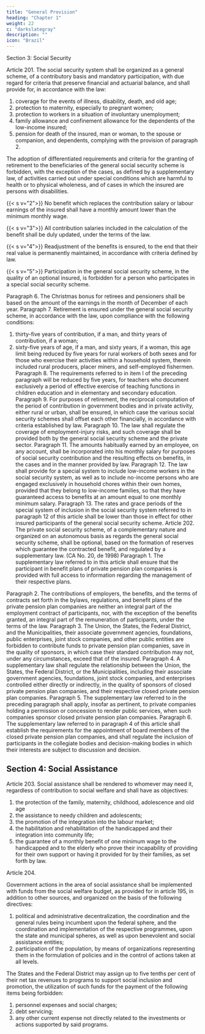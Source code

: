 ```yaml
---
title: "General Provision"
heading: "Chapter 1"
weight: 22
c: "darkslategray"
description: ""
icon: "Brazil"
---
```



Section 3: Social Security

Article 201. The social security system shall be organized as a general scheme, of a contributory basis and mandatory participation, with due regard for criteria that preserve financial and actuarial balance, and shall provide for, in accordance with the
law: 

1. coverage for the events of illness, disability, death, and old age;
2.  protection to maternity, especially to pregnant women;
3.   protection to workers in a situation of involuntary unemployment;
4. family allowance and confinement allowance for the dependents of the
low-income insured;
5. pension for death of the insured, man or woman, to the spouse or companion, and dependents, complying with the provision of paragraph 2.

The adoption of differentiated requirements and criteria for the granting of retirement to the beneficiaries of the general social security scheme is forbidden, with the exception of the cases, as defined by a supplementary law, of activities carried out under special conditions which are harmful to health or to physical wholeness, and of cases in which the insured are persons with disabilities.

{{< s v="2">}} No benefit which replaces the contribution salary or labour earnings of the insured shall have a monthly amount lower than the minimum monthly wage.

{{< s v="3">}} All contribution salaries included in the calculation of the benefit shall be duly updated, under the terms of the law.

{{< s v="4">}} Readjustment of the benefits is ensured, to the end that their real value is permanently maintained, in accordance with criteria defined by law.


{{< s v="5">}} Participation in the general social security scheme, in the quality
of an optional insured, is forbidden for a person who participates in a special social
security scheme.

Paragraph 6. The Christmas bonus for retirees and pensioners shall be based on
the amount of the earnings in the month of December of each year.
Paragraph 7. Retirement is ensured under the general social security scheme, in
accordance with the law, upon compliance with the following conditions:
1. thirty-five years of contribution, if a man, and thirty years of contribution,
if a woman;
2.  sixty-five years of age, if a man, and sixty years, if a woman, this age
limit being reduced by five years for rural workers of both sexes and for those who
exercise their activities within a household system, therein included rural producers,
placer miners, and self-employed fishermen.
Paragraph 8. The requirements referred to in item I of the preceding paragraph
will be reduced by five years, for teachers who document exclusively a period of
effective exercise of teaching functions in children education and in elementary and
secondary education.
Paragraph 9. For purposes of retirement, the reciprocal computation of the period
of contribution in government bodies and in private activity, either rural or urban,
shall be ensured, in which case the various social security schemes shall offset each
other financially, in accordance with criteria established by law.
Paragraph 10. The law shall regulate the coverage of employment-injury risks,
and such coverage shall be provided both by the general social security scheme and
the private sector.
Paragraph 11. The amounts habitually earned by an employee, on any account, shall
be incorporated into his monthly salary for purposes of social security contribution and
the resulting effects on benefits, in the cases and in the manner provided by law.
Paragraph 12. The law shall provide for a special system to include low-income
workers in the social security system, as well as to include no-income persons who
are engaged exclusively in household chores within their own homes, provided that
they belong to low-income families, so that they have guaranteed access to benefits
at an amount equal to one monthly minimum salary.
Paragraph 13. The rates and grace periods of the special system of inclusion in the
social security system referred to in paragraph 12 of this article shall be lower than
those in effect for other insured participants of the general social security scheme.
Article 202.  The private social security scheme, of a complementary nature and
organized on an autonomous basis as regards the general social security scheme,
shall be optional, based on the formation of reserves which guarantee the contracted
benefit, and regulated by a supplementary law. (CA No. 20, de 1998)
Paragraph 1. The supplementary law referred to in this article shall ensure that
the participant in benefit plans of private pension plan companies is provided with
full access to information regarding the management of their respective plans.


 Paragraph 2. The contributions of employers, the benefits, and the terms of
contracts set forth in the bylaws, regulations, and benefit plans of the private pension
plan companies are neither an integral part of the employment contract of participants,
nor, with the exception of the benefits granted, an integral part of the remuneration
of participants, under the terms of the law.
Paragraph 3. The Union, the States, the Federal District, and the Municipalities,
their associate government agencies, foundations, public enterprises, joint stock
companies, and other public entities are forbidden to contribute funds to private
pension plan companies, save in the quality of sponsors, in which case their standard
contribution may not, under any circumstances, exceed that of the insured.
Paragraph 4. A supplementary law shall regulate the relationship between the
Union, the States, the Federal District, or the Municipalities, including their associate
government agencies, foundations, joint stock companies, and enterprises controlled
either directly or indirectly, in the quality of sponsors of closed private pension plan
companies, and their respective closed private pension plan companies.
Paragraph 5. The supplementary law referred to in the preceding paragraph shall
apply, insofar as pertinent, to private companies holding a permission or concession
to render public services, when such companies sponsor closed private pension plan
companies.
Paragraph 6. The supplementary law referred to in paragraph 4 of this article
shall establish the requirements for the appointment of board members of the closed
private pension plan companies, and shall regulate the inclusion of participants in
the collegiate bodies and decision-making bodies in which their interests are subject
to discussion and decision.


## Section 4: Social Assistance

Article 203.  Social assistance shall be rendered to whomever may need it, regardless of contribution to social welfare and shall have as objectives: 
1. the protection of the family, maternity, childhood, adolescence and old age
2.  the assistance to needy children and adolescents;
3.   the promotion of the integration into the labour market;
4. the habilitation and rehabilitation of the handicapped and their integration
into community life;
5. the guarantee of a monthly benefit of one minimum wage to the handicapped and to the elderly who prove their incapability of providing for their own support or having it provided for by their families, as set forth by law.

Article 204. 

Government actions in the area of social assistance shall be implemented with funds from the social welfare budget, as provided for in article 195, in addition to other sources, and organized on the basis of the following directives:

1. political and administrative decentralization, the coordination and the general rules being incumbent upon the federal sphere, and the coordination and implementation of the respective programmes, upon the state and municipal spheres, as well as upon benevolent and social assistance entities;
2.  participation of the population, by means of organizations representing them in the formulation of policies and in the control of actions taken at all levels.

The States and the Federal District may assign up to five tenths per cent of their net tax revenues to programs to support social inclusion and promotion, the
utilization of such funds for the payment of the following items being forbidden:
1. personnel expenses and social charges;
2.  debt servicing;
3.   any other current expense not directly related to the investments or actions
supported by said programs.

